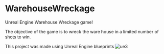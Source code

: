 # WarehouseWreckage
 Unreal Engine Warehouse Wreckage game!

 
 
 The objective of the game is to wreck the ware house in a limited number of shots to win.

 This project was made using Unreal Engine blueprints
![ue3](https://github.com/fahdali24/WarehouseWreckage/assets/142120994/a7b36232-20ed-4d40-95eb-ce206fb9bd49)


